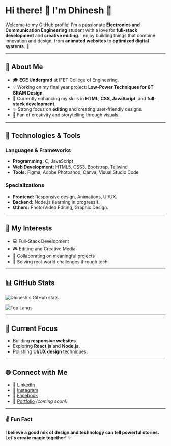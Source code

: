# Hi there! 👋 I'm Dhinesh 🚀

Welcome to my GitHub profile! I'm a passionate **Electronics and Communication Engineering** student with a love for **full-stack development** and **creative editing**. I enjoy building things that combine innovation and design, from **animated websites** to **optimized digital systems**. 🌟

---

## 🚀 About Me
- 🎓 **ECE Undergrad** at IFET College of Engineering.
- 💡 Working on my final year project: **Low-Power Techniques for 6T SRAM Design**.
- 🌱 Currently enhancing my skills in **HTML, CSS, JavaScript**, and **full-stack development**.
- ✨ Strong focus on **editing** and creating user-friendly designs.
- 🎨 Fan of creativity and storytelling through visuals.

---

## 🔧 Technologies & Tools

### Languages & Frameworks
- **Programming:** C, JavaScript
- **Web Development:** HTML5, CSS3, Bootstrap, Tailwind
- **Tools:** Figma, Adobe Photoshop, Canva, Visual Studio Code

### Specializations
- **Frontend:** Responsive design, Animations, UI/UX.
- **Backend:** Node.js (learning in progress!).
- **Others:** Photo/Video Editing, Graphic Design.

---

## 🌟 My Interests
- 💻 Full-Stack Development
- 🎮 Editing and Creative Media
- 🤝 Collaborating on meaningful projects
- 🧠 Solving real-world challenges through tech

---

## 📊 GitHub Stats

![Dhinesh's GitHub stats](https://github-readme-stats.vercel.app/api?username=dhinesh-psd&show_icons=true&theme=radical)

![Top Langs](https://github-readme-stats.vercel.app/api/top-langs/?username=dhinesh-psd&layout=compact&theme=radical)

---

## 🚰 Current Focus
- Building **responsive websites**.
- Exploring **React.js** and **Node.js**.
- Polishing **UI/UX design** techniques.

---

## 🌐 Connect with Me
- 💼 [LinkedIn](https://www.linkedin.com/in/your-profile)
- 📸 [Instagram](https://www.instagram.com/dhinesh.psd)
- 👮 [Facebook](https://www.facebook.com/your-profile)
- 🌟 [Portfolio](https://your-portfolio-link.com) *(coming soon!)*

---

### ✌ Fun Fact
**I believe a good mix of design and technology can tell powerful stories. Let's create magic together!** ✨

